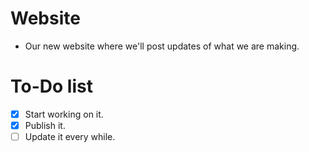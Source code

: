 # Website
- Our new website where we'll post updates of what we are making.

# To-Do list
- [x] Start working on it.
- [x] Publish it.
- [ ] Update it every while.
